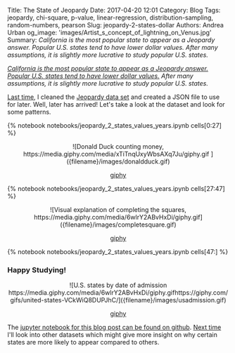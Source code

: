 Title: The State of Jeopardy
Date: 2017-04-20 12:01
Category: Blog
Tags: jeopardy, chi-square, p-value, linear-regression, distribution-sampling, random-numbers, pearson
Slug: jeopardy-2-states-dollar
Authors: Andrea Urban
og_image: 'images/Artist_s_concept_of_lightning_on_Venus.jpg'
Summary: *California is the most popular state to appear as a Jeopardy answer. Popular U.S. states tend to have lower dollar values. After many assumptions, it is slightly more lucrative to study popular U.S. states.*

*[California is the most popular state to appear as a Jeopardy answer.](#State-of-Jeopardy)  [Popular U.S. states tend to have lower dollar values.](#Money-Money-Money!) After many assumptions, it is slightly more lucrative to study popular U.S. states.*


[Last time]({filename}./jeopardy_1_intro_clean.md), I cleaned the [Jeopardy data set](https://www.reddit.com/r/datasets/comments/1uyd0t/200000_jeopardy_questions_in_a_json_file/) and created a JSON file to use for later. Well, later has arrived! Let's take a look at the dataset and look for some patterns.

{% notebook notebooks/jeopardy_2_states_values_years.ipynb cells[0:27] %}

<center> ![Donald Duck counting money, https://media.giphy.com/media/xTiTnqUxyWbsAXq7Ju/giphy.gif ]({filename}/images/donaldduck.gif)

[giphy](https://giphy.com/gifs/yosub-money-donald-duck-cash-xTiTnqUxyWbsAXq7Ju?utm_source=media-link&utm_medium=landing&utm_campaign=Media%20Links&utm_term=)  </center>

{% notebook notebooks/jeopardy_2_states_values_years.ipynb cells[27:47] %}

<center> ![Visual explanation of completing the squares, https://media.giphy.com/media/6wlrY2ABvHxDi/giphy.gif]({filename}/images/completesquare.gif)

[giphy](https://giphy.com/gifs/animation-math-geometry-6wlrY2ABvHxDi?utm_source=media-link&utm_medium=landing&utm_campaign=Media%20Links&utm_term=)
</center>

{% notebook notebooks/jeopardy_2_states_values_years.ipynb cells[47:] %}


### Happy Studying!

<center> ![U.S. states by date of admission  https://media.giphy.com/media/6wlrY2ABvHxDi/giphy.gifhttps://giphy.com/gifs/united-states-VCkWiQ8DUPJhC/]({filename}/images/usadmission.gif)

[giphy](https://giphy.com/gifs/animation-math-geometry-6wlrY2ABvHxDi?utm_source=media-link&utm_medium=landing&utm_campaign=Media%20Links&utm_term=)
</center>


The [jupyter notebook for this blog post can be found on github](https://github.com/aurban8/aurban8.github.io/blob/dev/content/notebooks/jeopardy_2_states_values_years.ipynb). [Next time]({filename}./jeopardy_3_states_wikipedia.md) I'll look into other datasets which might give more insight on why certain states are more likely to appear compared to others.